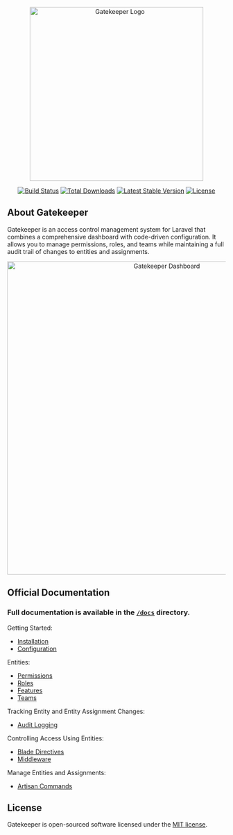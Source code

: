 <p align="center"><img width="400" alt="Gatekeeper Logo" src="https://github.com/user-attachments/assets/fffe9f56-9e99-4997-b7eb-cdca72f8a67d" /></p>

<p align="center">
<a href="https://github.com/gillyware/gatekeeper/actions"><img src="https://github.com/gillyware/gatekeeper/workflows/tests/badge.svg" alt="Build Status"></a>
<a href="https://packagist.org/packages/gillyware/gatekeeper"><img src="https://img.shields.io/packagist/dt/gillyware/gatekeeper" alt="Total Downloads"></a>
<a href="https://packagist.org/packages/gillyware/gatekeeper"><img src="https://img.shields.io/packagist/v/gillyware/gatekeeper" alt="Latest Stable Version"></a>
<a href="https://packagist.org/packages/gillyware/gatekeeper"><img src="https://img.shields.io/packagist/l/gillyware/gatekeeper" alt="License"></a>
</p>

## About Gatekeeper

Gatekeeper is an access control management system for Laravel that combines a comprehensive dashboard with code-driven configuration. It allows you to manage permissions, roles, and teams while maintaining a full audit trail of changes to entities and assignments.

<p align="center">
  <img width="720" alt="Gatekeeper Dashboard" src="https://github.com/user-attachments/assets/cb641cee-c5b3-458a-b30b-8c620b42de37" />
</p>

## Official Documentation

### Full documentation is available in the [`/docs`](./docs) directory.

Getting Started:
- [Installation](./docs/installation.md)
- [Configuration](./docs/configuration.md)

Entities:
- [Permissions](./docs/usage/permissions.md)
- [Roles](./docs/usage/roles.md)
- [Features](./docs/usage/features.md)
- [Teams](./docs/usage/teams.md)

Tracking Entity and Entity Assignment Changes:
- [Audit Logging](./docs/advanced/audit-logging.md)

Controlling Access Using Entities:
- [Blade Directives](./docs/usage/blade-directives.md)
- [Middleware](./docs/usage/middleware.md)

Manage Entities and Assignments:
- [Artisan Commands](./docs/usage/artisan-commands.md)

## License

Gatekeeper is open-sourced software licensed under the [MIT license](LICENSE.md).
